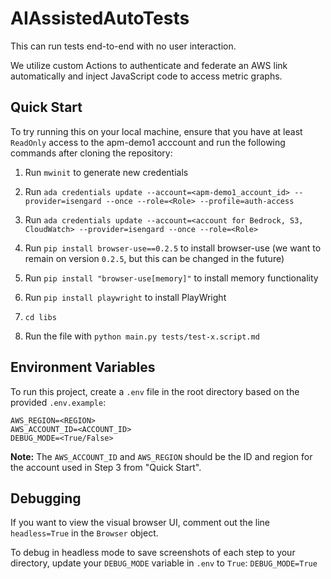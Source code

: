 # AIAssistedAutoTests
This can run tests end-to-end with no user interaction.

We utilize custom Actions to authenticate and federate an AWS link automatically and inject JavaScript code to access metric graphs.

## Quick Start
To try running this on your local machine, ensure that you have at least `ReadOnly` access to the apm-demo1 acccount and run the following commands after cloning the repository:
1. Run `mwinit` to generate new credentials  

2. Run `ada credentials update --account=<apm-demo1_account_id> --provider=isengard --once --role=<Role> --profile=auth-access`
3. Run `ada credentials update --account=<account for Bedrock, S3, CloudWatch> --provider=isengard --once --role=<Role>`
4. Run `pip install browser-use==0.2.5` to install browser-use (we want to remain on version `0.2.5`, but this can be changed in the future)
5. Run `pip install "browser-use[memory]"` to install memory functionality

6. Run `pip install playwright` to install PlayWright
7. `cd libs`
8. Run the file with `python main.py tests/test-x.script.md`

## Environment Variables
To run this project, create a `.env` file in the root directory based on the provided `.env.example`:

```
AWS_REGION=<REGION>
AWS_ACCOUNT_ID=<ACCOUNT_ID>
DEBUG_MODE=<True/False>
```

**Note:** The `AWS_ACCOUNT_ID` and `AWS_REGION` should be the ID and region for the account used in Step 3 from "Quick Start".

## Debugging

If you want to view the visual browser UI, comment out the line `headless=True` in the `Browser` object.

To debug in headless mode to save screenshots of each step to your directory, update your `DEBUG_MODE` variable in `.env` to `True`:
`DEBUG_MODE=True`
